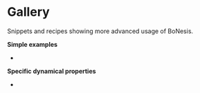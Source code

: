# Gallery

Snippets and recipes showing more advanced usage of BoNesis.

**Simple examples**
- [](simple_example1.md)

**Specific dynamical properties**
- [](fasync-transitions.md)

